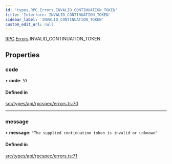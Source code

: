 ```yaml
---
id: 'types.RPC.Errors.INVALID_CONTINUATION_TOKEN'
title: 'Interface: INVALID_CONTINUATION_TOKEN'
sidebar_label: 'INVALID_CONTINUATION_TOKEN'
custom_edit_url: null
---
```


[RPC](../namespaces/types.RPC.md).[Errors](../namespaces/types.RPC.Errors.md).INVALID_CONTINUATION_TOKEN

## Properties

### code

• **code**: `33`

#### Defined in

[src/types/api/rpcspec/errors.ts:70](https://github.com/starknet-io/starknet.js/blob/v5.24.3/src/types/api/rpcspec/errors.ts#L70)

---

### message

• **message**: `"The supplied continuation token is invalid or unknown"`

#### Defined in

[src/types/api/rpcspec/errors.ts:71](https://github.com/starknet-io/starknet.js/blob/v5.24.3/src/types/api/rpcspec/errors.ts#L71)
